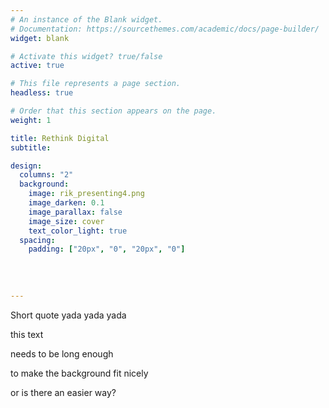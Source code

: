 ```yaml
---
# An instance of the Blank widget.
# Documentation: https://sourcethemes.com/academic/docs/page-builder/
widget: blank

# Activate this widget? true/false
active: true

# This file represents a page section.
headless: true

# Order that this section appears on the page.
weight: 1

title: Rethink Digital
subtitle:

design:
  columns: "2"
  background:
    image: rik_presenting4.png
    image_darken: 0.1
    image_parallax: false
    image_size: cover
    text_color_light: true
  spacing:
    padding: ["20px", "0", "20px", "0"]    
    
    
    
    
---
```

Short quote yada yada yada

this text

needs to be long enough

to make the background fit nicely

or is there an easier way?
